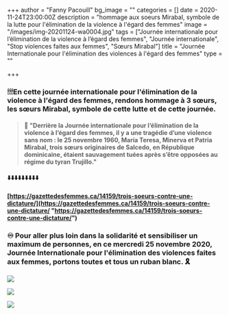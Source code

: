 +++
author = "Fanny Pacouill"
bg_image = ""
categories = []
date = 2020-11-24T23:00:00Z
description = "hommage aux soeurs Mirabal, symbole de la lutte pour l'élimination de la violence à l'égard des femmes"
image = "/images/img-20201124-wa0004.jpg"
tags = ["Journée internationale pour l’élimination de la violence à l’égard des femmes", "Journée internationale", "Stop violences faites aux femmes", "Sœurs Mirabal"]
title = "Journée Internationale pour l'élimination des violences à l'égard des femmes"
type = ""

+++
### 🕯🕯🕯En cette journée internationale pour l'élimination de la violence à l'égard des femmes, rendons hommage à 3 sœurs, les sœurs Mirabal, symbole de cette lutte et de cette journée.

> #### 📌 "Derrière la Journée internationale pour l’élimination de la violence à l’égard des femmes, il y a une tragédie d’une violence sans nom : le 25 novembre 1960, María Teresa, Minerva et Patria Mirabal, trois sœurs originaires de Salcedo, en République dominicaine, étaient sauvagement tuées après s’être opposées au régime du tyran Trujillo."

#### ⬇️⬇️⬇️⬇️⬇️⬇️⬇️⬇️⬇️

#### [https://gazettedesfemmes.ca/14159/trois-soeurs-contre-une-dictature/](https://gazettedesfemmes.ca/14159/trois-soeurs-contre-une-dictature/ "https://gazettedesfemmes.ca/14159/trois-soeurs-contre-une-dictature/")

### ♾ Pour aller plus loin dans la solidarité et sensibiliser un maximum de personnes, en ce mercredi 25 novembre 2020, Journée Internationale pour l'élimination des violences faites aux femmes, portons toutes et  tous un ruban blanc. 🎗

![](/images/20201125_085056.jpg)

![](/images/20201125_085110.jpg)

![](/images/20201125_085130.jpg)